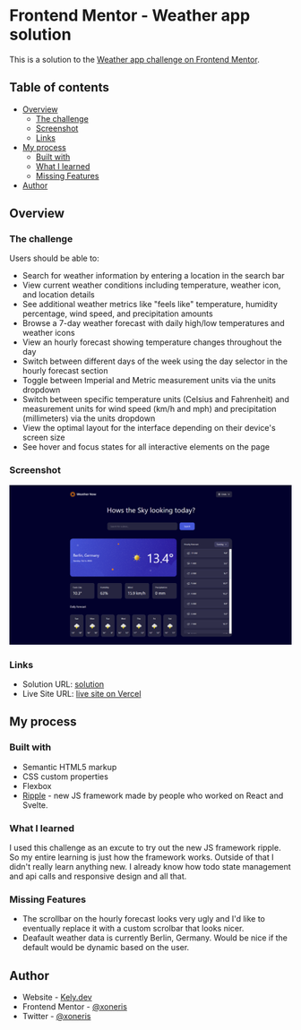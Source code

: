 # Frontend Mentor - Weather app solution

This is a solution to the [Weather app challenge on Frontend Mentor](https://www.frontendmentor.io/challenges/weather-app-K1FhddVm49).

## Table of contents

- [Overview](#overview)
  - [The challenge](#the-challenge)
  - [Screenshot](#screenshot)
  - [Links](#links)
- [My process](#my-process)
  - [Built with](#built-with)
  - [What I learned](#what-i-learned)
  - [Missing Features](#missing-features)
- [Author](#author)

## Overview

### The challenge

Users should be able to:

- Search for weather information by entering a location in the search bar
- View current weather conditions including temperature, weather icon, and location details
- See additional weather metrics like "feels like" temperature, humidity percentage, wind speed, and precipitation amounts
- Browse a 7-day weather forecast with daily high/low temperatures and weather icons
- View an hourly forecast showing temperature changes throughout the day
- Switch between different days of the week using the day selector in the hourly forecast section
- Toggle between Imperial and Metric measurement units via the units dropdown 
- Switch between specific temperature units (Celsius and Fahrenheit) and measurement units for wind speed (km/h and mph) and precipitation (millimeters) via the units dropdown
- View the optimal layout for the interface depending on their device's screen size
- See hover and focus states for all interactive elements on the page

### Screenshot

![](./weather-app.png)

### Links

- Solution URL: [solution](https://www.frontendmentor.io/solutions/solution-weather-app-9aPEohMqwl)
- Live Site URL: [live site on Vercel](https://weather-app-khaki-sigma-93.vercel.app)

## My process

### Built with

- Semantic HTML5 markup
- CSS custom properties
- Flexbox
- [Ripple](https://www.ripplejs.com) - new JS framework made by people who worked on React and Svelte. 

### What I learned

I used this challenge as an excute to try out the new JS framework ripple. So my entire learning is just how the framework works. Outside of that I didn't really learn anything new. I already know how todo state management and api calls and responsive design and all that.

### Missing Features
 
- The scrollbar on the hourly forecast looks very ugly and I'd like to eventually replace it with a custom scrolbar that looks nicer. 
- Deafault weather data is currently Berlin, Germany. Would be nice if the default would be dynamic based on the user.

## Author

- Website - [Kely.dev](https://kely.dev)
- Frontend Mentor - [@xoneris](https://www.frontendmentor.io/profile/xoneris)
- Twitter - [@xoneris](https://www.twitter.com/xoneris)